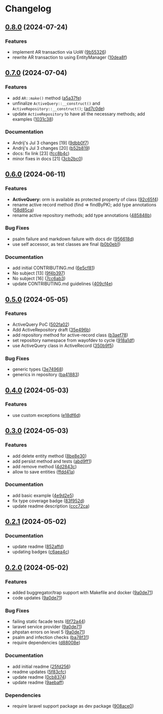 # Changelog

## [0.8.0](https://github.com/cycle/active-record/compare/v0.7.0...v0.8.0) (2024-07-24)


### Features

* implement AR transaction via UoW ([9b55326](https://github.com/cycle/active-record/commit/9b553264043c1d77a84b168c3cfc8546f17299f0))
* rewrite AR transaction to using EntityManager ([10dea8f](https://github.com/cycle/active-record/commit/10dea8ff5f2802db69e309ccd3db094bc433ddab))

## [0.7.0](https://github.com/cycle/active-record/compare/v0.6.0...v0.7.0) (2024-07-04)


### Features

* add `AR::make()` method ([a5a37fe](https://github.com/cycle/active-record/commit/a5a37feefdeba121d65f3545e0856835d8d1b5cc))
* unfinalize `ActiveQuery::__construct()` and `ActiveRepository::__construct()`; ([ad7c0de](https://github.com/cycle/active-record/commit/ad7c0dec619762b8bad82803c666e511e09aea88))
* update `ActiveRepository` to have all the necessary methods; add examples ([1031c38](https://github.com/cycle/active-record/commit/1031c3895533a5b9d16300d4d2140c5ae55253fa))


### Documentation

* Andrij's Jul 3 changes [19] ([9dbb0f7](https://github.com/cycle/active-record/commit/9dbb0f7f60933225e4239a1876df60658e6c681b))
* Andrij's Jul 3 changes [20] ([b52b819](https://github.com/cycle/active-record/commit/b52b8194c043feb73f367224e5f71c337b03d488))
* docs: fix link [23] ([fcc8b4c](https://github.com/cycle/active-record/commit/fcc8b4c0b641fec082e36d534558de4205158839))
* minor fixes in docs [21] ([3cb2bc0](https://github.com/cycle/active-record/commit/3cb2bc015eb1ec934472c7bb0c348c9c981c9e49))

## [0.6.0](https://github.com/cycle/active-record/compare/v0.5.0...v0.6.0) (2024-06-11)


### Features

* **ActiveQuery:** orm is available as protected property of class ([92c65f4](https://github.com/cycle/active-record/commit/92c65f4c6a84112fa772a5c691081be5f780df9f))
* rename active record method (find =&gt; findByPK); add type annotations ([58d85ca](https://github.com/cycle/active-record/commit/58d85ca5afdebf183067e0efcf51f299b207f70d))
* rename active repository methods; add type annotations ([485848b](https://github.com/cycle/active-record/commit/485848b09f83f0e757b08e343a2f0f81b86ae142))


### Bug Fixes

* psalm failure and markdown failure with docs dir ([956618d](https://github.com/cycle/active-record/commit/956618dc9db40da396508f52cf3824d5e3ba1b45))
* use self accessor, as test classes are final ([b0b0eb1](https://github.com/cycle/active-record/commit/b0b0eb128fbdd43de8f395f716677c261387ec6b))


### Documentation

* add initial CONTRIBUTING.md ([6e5cf81](https://github.com/cycle/active-record/commit/6e5cf81de3447d39cfe4836a0aad6f03ddb37f85))
* No subject [13] ([9f4b397](https://github.com/cycle/active-record/commit/9f4b3972b7f1d7e507a2a2003b08ac3a7b12b00a))
* No subject [16] ([7cc6ab3](https://github.com/cycle/active-record/commit/7cc6ab35da9ba0e7f80b96dd82d3ce4c2937681f))
* update CONTRIBUTING.md guidelines ([409cf4e](https://github.com/cycle/active-record/commit/409cf4ec4ee9a2b98ef0bb04b8b1814e3acaeee2))

## [0.5.0](https://github.com/cycle/active-record/compare/v0.4.0...v0.5.0) (2024-05-05)


### Features

* ActiveQuery PoC ([502fa02](https://github.com/cycle/active-record/commit/502fa02202f31f253e5a7a279832a52486911ade))
* Add ActiveRepository draft ([35e496b](https://github.com/cycle/active-record/commit/35e496b10b2218e5da22d88a018f20c0ac301d1e))
* add repository method for active-record class ([b3aef78](https://github.com/cycle/active-record/commit/b3aef78f4a5317240391d65c6e34349ccf1d4d34))
* set repository namespace from wayofdev to cycle ([918a1df](https://github.com/cycle/active-record/commit/918a1df419df7077ea33b47c0ab2fd0f1de8b46d))
* use ActiveQuery class in ActiveRecord ([350b9f5](https://github.com/cycle/active-record/commit/350b9f5007030befed2b80b63d42c6ccaa17419b))


### Bug Fixes

* generic types ([3e74968](https://github.com/cycle/active-record/commit/3e749683507f34f69c449c600bce70ac9dd4ed5d))
* generics in repository ([ba41883](https://github.com/cycle/active-record/commit/ba41883ae151ad6548eb9f82468b3cb2ebe3ffa2))

## [0.4.0](https://github.com/wayofdev/active-record/compare/v0.3.0...v0.4.0) (2024-05-03)


### Features

* use custom exceptions ([e18df6d](https://github.com/wayofdev/active-record/commit/e18df6de1265546fe516b720f9272bbcffedeb85))

## [0.3.0](https://github.com/wayofdev/active-record/compare/v0.2.1...v0.3.0) (2024-05-03)


### Features

* add delete entity method ([8be8e30](https://github.com/wayofdev/active-record/commit/8be8e305e19b5f00ea075273e6ec2eb4d466f8b9))
* add persist method and tests ([abd9ff1](https://github.com/wayofdev/active-record/commit/abd9ff1d6dd6733d885e61f5513c089302c83065))
* add remove method ([4d2843c](https://github.com/wayofdev/active-record/commit/4d2843c3685e9f35fe61b784fd62a4b512707cd2))
* allow to save entities ([ffdd41a](https://github.com/wayofdev/active-record/commit/ffdd41adda638d5dea3516029bcef0c604d9d193))


### Documentation

* add basic example ([4e9d2e5](https://github.com/wayofdev/active-record/commit/4e9d2e54444afa2dec5de3e958bbea1bad5217c0))
* fix type coverage badge ([83f952d](https://github.com/wayofdev/active-record/commit/83f952df2c391633e4873ed82103791244baebe6))
* update readme description ([ccc72ca](https://github.com/wayofdev/active-record/commit/ccc72cab99284457d00a31988dd2e0a7cae36d7b))

## [0.2.1](https://github.com/wayofdev/active-record/compare/v0.2.0...v0.2.1) (2024-05-02)


### Documentation

* update readme ([852affd](https://github.com/wayofdev/active-record/commit/852affda822ce8101819407c40d8d5a7229b96e8))
* updating badges ([c6aea4c](https://github.com/wayofdev/active-record/commit/c6aea4c3b02a7b494d3620954889eb58c90fdbe9))

## [0.2.0](https://github.com/wayofdev/active-record/compare/v0.1.0...v0.2.0) (2024-05-02)


### Features

* added buggregator/trap support with Makefile and docker ([9a0de71](https://github.com/wayofdev/active-record/commit/9a0de7197c63cecb68460672f9dbce24d5db5bc0))
* code updates ([9a0de71](https://github.com/wayofdev/active-record/commit/9a0de7197c63cecb68460672f9dbce24d5db5bc0))


### Bug Fixes

* failing static facade tests ([6f72a44](https://github.com/wayofdev/active-record/commit/6f72a448dd345cd5d2d5a4baf6b1410855c136d2))
* laravel service provider ([9a0de71](https://github.com/wayofdev/active-record/commit/9a0de7197c63cecb68460672f9dbce24d5db5bc0))
* phpstan errors on level 5 ([9a0de71](https://github.com/wayofdev/active-record/commit/9a0de7197c63cecb68460672f9dbce24d5db5bc0))
* psalm and infection checks ([ba78f31](https://github.com/wayofdev/active-record/commit/ba78f31edbdcc3800a3ea57bb3d708ec8e8c277f))
* require dependencies ([d88008e](https://github.com/wayofdev/active-record/commit/d88008e315f1479a657980a571601edd5fe5cfc7))


### Documentation

* add initial readme ([25fd256](https://github.com/wayofdev/active-record/commit/25fd2563e291c6e9fe2162274b8662231bb529b3))
* readme updates ([5f83cfc](https://github.com/wayofdev/active-record/commit/5f83cfc58bc0672e518ae68ecf86deacded48084))
* update readme ([0cb8374](https://github.com/wayofdev/active-record/commit/0cb837475719c7ce9f2d23654711f71a55e49865))
* update readme ([9aebaff](https://github.com/wayofdev/active-record/commit/9aebaffa4cd5bebc83057c84cc17faaa34de1716))


### Dependencies

* require laravel support package as dev package ([908ace0](https://github.com/wayofdev/active-record/commit/908ace0a6e54e2d45431447a887c9aa718c6f214))
